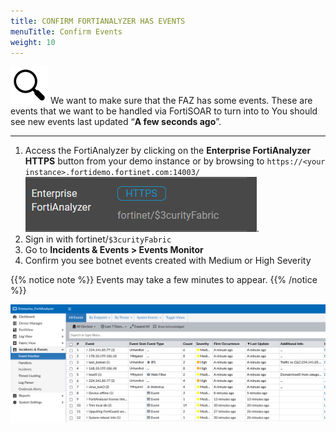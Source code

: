 ```yaml
---
title: CONFIRM FORTIANALYZER HAS EVENTS
menuTitle: Confirm Events
weight: 10
---
```


![search_icon](mag_glass.svg)
We want to make sure that the FAZ has some events. These are events that we want to be handled via FortiSOAR to turn into to
You should see new events last updated “**A few seconds ago**”.

---

1. Access the FortiAnalyzer by clicking on the **Enterprise FortiAnalyzer** **HTTPS** button from your demo instance or by browsing to `https://<your instance>.fortidemo.fortinet.com:14003/` ![HTTPS page](enterprise_faz.png).
2. Sign in with fortinet/```$3curityFabric```
3. Go to **Incidents & Events > Events Monitor**
4. Confirm you see botnet events created with Medium or High Severity

{{% notice note %}}
Events may take a few minutes to appear.
{{% /notice %}}

![Faz event grid display](fsoc.png)
